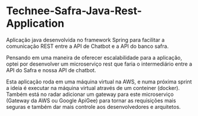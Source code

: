 # Technee-Safra-Java-Rest-Application
 Aplicação java desenvolvida no framework Spring para facilitar a comunicação REST entre a API de Chatbot e a API do banco safra.


Pensando em uma maneira de oferecer escalabilidade para a aplicação, optei por desenvolver um microserviço rest que faria o intermediário entre a API do Safra e nossa API de chatbot.

Esta aplicação roda em uma máquina virtual na AWS, e numa próxima sprint a ideia é executar na máquina virtual através de um conteiner (docker).
Também está no radar adicionar um gateway para este microserviço (Gateway da AWS ou Google ApiGee) para tornar as requisições mais seguras e também dar mais controle aos desenvolvedores e arquitetos.
